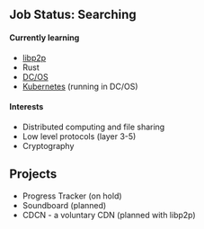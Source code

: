 ## Job Status: Searching

#### Currently learning
- [libp2p](https://libp2p.io/)
- Rust
- [DC/OS](https://dcos.io/)
- [Kubernetes](https://kubernetes.io/) (running in DC/OS)

#### Interests
- Distributed computing and file sharing
- Low level protocols (layer 3-5)
- Cryptography

## Projects
- Progress Tracker (on hold)
- Soundboard (planned)
- CDCN - a voluntary CDN (planned with libp2p)

<!--
**mriise/mriise** is a ✨ _special_ ✨ repository because its `README.md` (this file) appears on your GitHub profile.

Here are some ideas to get you started:

- 🔭 I’m currently working on ...
- 🌱 I’m currently learning ...
- 👯 I’m looking to collaborate on ...
- 🤔 I’m looking for help with ...
- 💬 Ask me about ...
- 📫 How to reach me: ...
- 😄 Pronouns: ...
- ⚡ Fun fact: ...
-->
